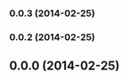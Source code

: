 <a name="0.0.3"></a>
### 0.0.3 (2014-02-25)


<a name="0.0.2"></a>
### 0.0.2 (2014-02-25)


<a name="0.0.0"></a>
## 0.0.0 (2014-02-25)

